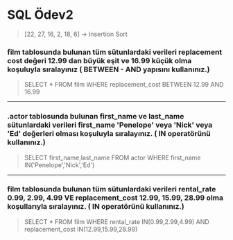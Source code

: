 # SQL Ödev2

> [22, 27, 16, 2, 18, 6] -> Insertion Sort

### film tablosunda bulunan tüm sütunlardaki verileri replacement cost değeri 12.99 dan büyük eşit ve 16.99 küçük olma koşuluyla sıralayınız ( BETWEEN - AND yapısını kullanınız.)

> SELECT * FROM film WHERE replacement_cost BETWEEN 12.99 AND 16.99

---

### .actor tablosunda bulunan first_name ve last_name sütunlardaki verileri first_name 'Penelope' veya 'Nick' veya 'Ed' değerleri olması koşuluyla sıralayınız. ( IN operatörünü kullanınız.)

> SELECT first_name,last_name FROM actor WHERE first_name IN('Penelope','Nick','Ed')

---

### film tablosunda bulunan tüm sütunlardaki verileri rental_rate 0.99, 2.99, 4.99 VE replacement_cost 12.99, 15.99, 28.99 olma koşullarıyla sıralayınız. ( IN operatörünü kullanınız.)

> SELECT * FROM film WHERE rental_rate IN(0.99,2.99,4.99) AND replacement_cost IN(12.99,15.99,28.99)
